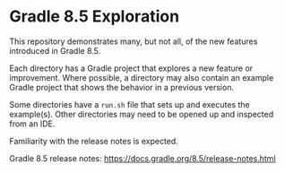 # Gradle 8.5 Exploration

This repository demonstrates many, but not all, of the new features introduced in Gradle 8.5.

Each directory has a Gradle project that explores a new feature or improvement.
Where possible, a directory may also contain an example Gradle project that shows the behavior in a previous version.

Some directories have a `run.sh` file that sets up and executes the example(s). 
Other directories may need to be opened up and inspected from an IDE.

Familiarity with the release notes is expected.

Gradle 8.5 release notes: https://docs.gradle.org/8.5/release-notes.html
